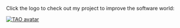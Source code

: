 Click the logo to check out my project to improve the software world:

[![TAO avatar](https://avatars.githubusercontent.com/u/68833086?s=100&v=4)](https://www.tree-annotation.org/)
<!--
**djedr/djedr** is a ✨ _special_ ✨ repository because its `README.md` (this file) appears on your GitHub profile.

Here are some ideas to get you started:

- 🔭 I’m currently working on ...
- 🌱 I’m currently learning ...
- 👯 I’m looking to collaborate on ...
- 🤔 I’m looking for help with ...
- 💬 Ask me about ...
- 📫 How to reach me: ...
- 😄 Pronouns: ...
- ⚡ Fun fact: ...
-->

